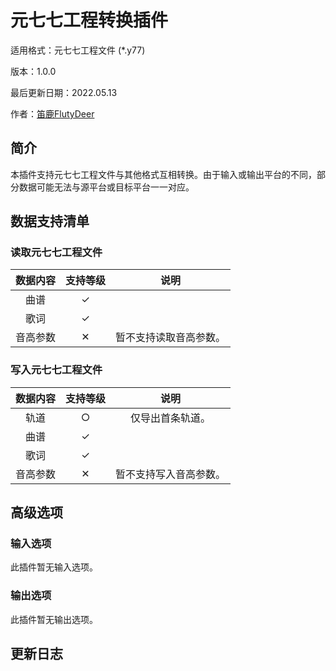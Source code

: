 # 元七七工程转换插件

适用格式：元七七工程文件 (*.y77)

版本：1.0.0

最后更新日期：2022.05.13

作者：[笛鹿FlutyDeer](https://space.bilibili.com/386270936)

## 简介

本插件支持元七七工程文件与其他格式互相转换。由于输入或输出平台的不同，部分数据可能无法与源平台或目标平台一一对应。

## 数据支持清单

### 读取元七七工程文件

| 数据内容 | 支持等级 |          说明          |
| :------: | :------: | :--------------------: |
|   曲谱   |    ✓     |                        |
|   歌词   |    ✓     |                        |
| 音高参数 |    ✕     | 暂不支持读取音高参数。 |

### 写入元七七工程文件

| 数据内容 | 支持等级 |          说明          |
| :------: | :------: | :--------------------: |
|   轨道   |    ○     |    仅导出首条轨道。    |
|   曲谱   |    ✓     |                        |
|   歌词   |    ✓     |                        |
| 音高参数 |    ✕     | 暂不支持写入音高参数。 |

## 高级选项

### 输入选项

此插件暂无输入选项。

### 输出选项

此插件暂无输出选项。

## 更新日志
